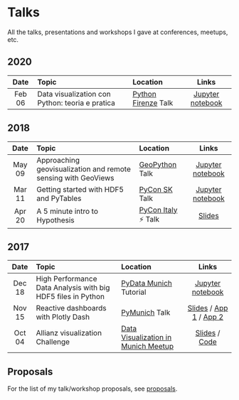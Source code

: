 # Talks

All the talks, presentations and workshops I gave at conferences, meetups, etc.

## 2020

| Date | Topic | Location | Links |
| :--: | :---- | :------- | :---: |
|Feb 06|Data visualization con Python: teoria e pratica|[Python Firenze](https://www.meetup.com/it-IT/Python-Firenze/events/267967095/) Talk|[Jupyter notebook](https://github.com/jackdbd/python-firenze-meetup-2020-02-06)|

## 2018

| Date | Topic | Location | Links |
| :--: | :---- | :------- | :---: |
|May 09|Approaching geovisualization and remote sensing with GeoViews|[GeoPython](http://2018.geopython.net/) Talk|[Jupyter notebook](https://github.com/jackdbd/geoviews-geopython-2018)|
|Mar 11|Getting started with HDF5 and PyTables|[PyCon SK](https://2018.pycon.sk/en/index.html) Talk|[Jupyter notebook](https://github.com/jackdbd/hdf5-pycon-slovakia/blob/master/hdf5-pytables-pycon-slovakia.ipynb)
|Apr 20|A 5 minute intro to Hypothesis|[PyCon Italy](https://www.pycon.it/en/) ⚡ Talk|[Slides](https://slides.com/jackdbd/deck-3/#/)|

## 2017

| Date | Topic | Location | Links |
| :--: | :---- | :------- | :---: |
|Dec 18|High Performance Data Analysis with big HDF5 files in Python|[PyData Munich](https://www.meetup.com/PyData-Munchen/) Tutorial|[Jupyter notebook](https://github.com/jackdbd/hdf5-pydata-munich/blob/master/hdf5_in_python.ipynb)
|Nov 15|Reactive dashboards with Plotly Dash|[PyMunich](https://www.meetup.com/PyMunich/) Talk|[Slides](http://slides.com/jackdbd/deck#/) / [App 1](https://github.com/jackdbd/dash-earthquakes) / [App 2](https://github.com/jackdbd/dash-fda)
|Oct 04|Allianz visualization Challenge|[Data Visualization in Munich Meetup](https://www.meetup.com/Data-Visualization-Meetup-Munich/)|[Slides](https://slides.com/jackdbd/dataviz-challenge/#/) / [Code](https://github.com/jackdbd/d3-visualizations/blob/master/src/js/challenge.js)

## Proposals

For the list of my talk/workshop proposals, see [proposals](./proposals/README.md).
